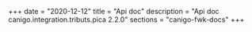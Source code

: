 +++
date        = "2020-12-12"
title       = "Api doc"
description = "Api doc canigo.integration.tributs.pica 2.2.0"
sections    = "canigo-fwk-docs"
+++